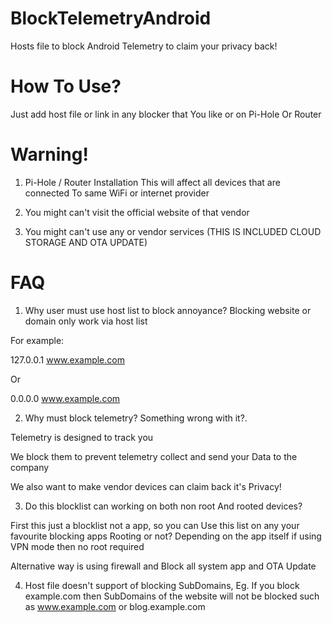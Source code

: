 # BlockTelemetryAndroid
Hosts file to block Android Telemetry to claim your privacy back!

# How To Use?
Just add host file or link in any blocker that
You like or on Pi-Hole Or Router

# Warning!

1. Pi-Hole / Router Installation
This will affect all devices that are connected
To same WiFi or internet provider

2. You might can't visit the official website of that vendor

3. You might can't use any or vendor services
(THIS IS INCLUDED CLOUD STORAGE AND OTA UPDATE)

# FAQ
1. Why user must use host list to block annoyance?
Blocking website or domain only work via host list

For example:

127.0.0.1 www.example.com

Or

0.0.0.0 www.example.com

2. Why must block telemetry? Something wrong with it?.

Telemetry is designed to track you 

We block them to prevent telemetry collect and send your
Data to the company 

We also want to make vendor devices can claim back it's Privacy!

3. Do this blocklist can working on both non root
And rooted devices?

First this just a blocklist not a app,
so you can Use this list
on any your favourite blocking apps
Rooting or not? Depending on the app itself
if using VPN mode then no root required

Alternative way is using firewall and
Block all system app and OTA Update

4. Host file doesn't support of blocking SubDomains,
Eg. If you block example.com then
SubDomains of the website will not be blocked
such as www.example.com or blog.example.com
